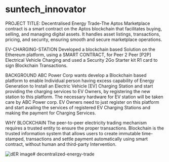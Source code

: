 # suntech_innovator
PROJECT TITLE:
Decentralised Energy Trade-The Aptos Marketplace contract is a smart contract on the Aptos blockchain that facilitates buying, selling, and managing digital assets. It handles asset listings, transactions, pricing, and security, ensuring smooth and secure marketplace operations.


EV-CHARGING-STATION
Developed a blockchain based Solution on the Ethereum platform, using a SMART CONTRACT, for Peer 2 Peer [P2P] Electrical Vehicle Charging and used a Security 2Go Starter kit R1 card to sign Blockchain Transactions.


BACKGROUND
ABC Power Corp wants develop a Blockchain based platform to enable Individual person having excess capability of Energy Generation to Install an Electric Vehicle [EV] Charging Station and start providing the charging services to EV Owners, by registering the new station to this platform. The necessary hardware for EV station will be taken care by ABC Power corp. EV Owners need to just register on this platform and start availing the services of registered EV Charging Stations and making the payment for Charging Services.

WHY BLOCKCHAIN
The peer-to-peer electricity trading mechanism requires a trusted entity to ensure the proper transactions. Blockchain is the trusted information system that allows users to create immutable time-stamped, transactions and settle payment automatically using smart contract, without human and third-party Intervention.



![dER image](https://github.com/user-attachments/assets/362b2e8d-d6ee-4aec-9e7f-adb15e331503)# decentralized-energy-trade
